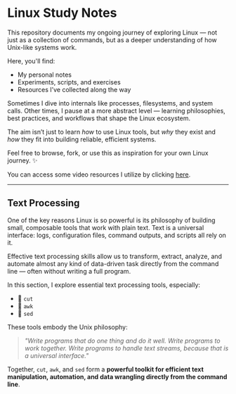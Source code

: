 # Linux Study Notes
This repository documents my ongoing journey of exploring Linux — not just as a collection of commands, but as a deeper understanding of how Unix-like systems work.

Here, you'll find:
- My personal notes
- Experiments, scripts, and exercises
- Resources I’ve collected along the way

Sometimes I dive into internals like processes, filesystems, and system calls. Other times, I pause at a more abstract level — learning philosophies, best practices, and workflows that shape the Linux ecosystem.

The aim isn’t just to learn *how* to use Linux tools, but *why* they exist and *how* they fit into building reliable, efficient systems.

Feel free to browse, fork, or use this as inspiration for your own Linux journey. ✨

You can access some video resources I utilize by clicking [here](https://youtube.com/playlist?list=PLdjez6AOp0txwUZsmfqPJi7zViMnQwT2X&si=ClEWqs3pPibFXpG9).

---

## Text Processing
One of the key reasons Linux is so powerful is its philosophy of building small, composable tools that work with plain text. Text is a universal interface: logs, configuration files, command outputs, and scripts all rely on it. 

Effective text processing skills allow us to transform, extract, analyze, and automate almost any kind of data-driven task directly from the command line — often without writing a full program.

In this section, I explore essential text processing tools, especially:

- 🔧 `cut`
- 🔧 `awk`
- 🔧 `sed`

These tools embody the Unix philosophy:
> *"Write programs that do one thing and do it well. Write programs to work together. Write programs to handle text streams, because that is a universal interface."*

Together, `cut`, `awk`, and `sed` form a **powerful toolkit for efficient text manipulation, automation, and data wrangling directly from the command line**.
